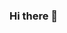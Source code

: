 ### Hi there 👋

<!--
**kira123883/kira123883** is a ✨ _special_ ✨ repository because its `README.md` (this file) appears on your GitHub profile.

Here are some ideas to get you started:

- 🔭 I’m currently working on universal business studios creation
- 🌱 I’m currently learning ethereal blockchain buildinh
- 👯 I’m looking to collaborate on both projects
- 🤔 I’m looking for help with how to change certain files
- 💬 Ask me about ...
- 📫 How to reach me: .2123210715 by telephone...
- 😄 Pronouns: ...
- ⚡ Fun fact: ...
-->

